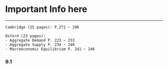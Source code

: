 # Important Info here
---
```ad-res
Cambridge (25 pages): P.271 ~ 296

Oxford (23 pages):
- Aggregate Demand P. 223 ~ 233
- Aggregate Supply P. 234 ~ 240
- Macroeconomic Equilibrium P. 241 ~ 246
```

### 9.1